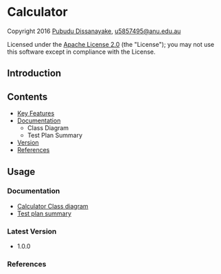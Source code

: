 # Calculator 
Copyright 2016 [Pubudu Dissanayake](https://github.com/pubudu08), u5857495@anu.edu.au

Licensed under the [Apache License 2.0](https://gitlab.cecs.anu.edu.au/u5857495/comp6442_assignment_two_2016/blob/master/LICENSE) (the "License"); you may not use this software except in compliance with the License.

## Introduction 


## Contents
* [Key Features](https://gitlab.cecs.anu.edu.au/u5857495/comp6442_assignment_two_2016/edit/master/README.md#usage)
* [Documentation](https://gitlab.cecs.anu.edu.au/u5857495/comp6442_assignment_two_2016/edit/master/README.md#documentation)
    * Class Diagram
    * Test Plan Summary
* [Version](https://gitlab.cecs.anu.edu.au/u5857495/comp6442_assignment_two_2016/edit/master/README.md#version)
* [References](https://gitlab.cecs.anu.edu.au/u5857495/comp6442_assignment_two_2016/edit/master/README.md#references)

## Usage


### Documentation
* [Calculator Class diagram]()
* [Test plan summary]()

### Latest Version 
* 1.0.0 

### References
